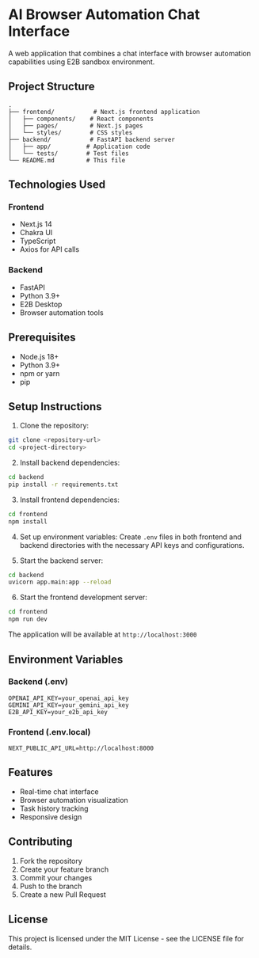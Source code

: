 # AI Browser Automation Chat Interface

A web application that combines a chat interface with browser automation capabilities using E2B sandbox environment.

## Project Structure

```
.
├── frontend/           # Next.js frontend application
│   ├── components/    # React components
│   ├── pages/         # Next.js pages
│   └── styles/        # CSS styles
├── backend/           # FastAPI backend server
│   ├── app/          # Application code
│   └── tests/        # Test files
└── README.md         # This file
```

## Technologies Used

### Frontend
- Next.js 14
- Chakra UI
- TypeScript
- Axios for API calls

### Backend
- FastAPI
- Python 3.9+
- E2B Desktop
- Browser automation tools

## Prerequisites

- Node.js 18+
- Python 3.9+
- npm or yarn
- pip

## Setup Instructions

1. Clone the repository:
```bash
git clone <repository-url>
cd <project-directory>
```

2. Install backend dependencies:
```bash
cd backend
pip install -r requirements.txt
```

3. Install frontend dependencies:
```bash
cd frontend
npm install
```

4. Set up environment variables:
Create `.env` files in both frontend and backend directories with the necessary API keys and configurations.

5. Start the backend server:
```bash
cd backend
uvicorn app.main:app --reload
```

6. Start the frontend development server:
```bash
cd frontend
npm run dev
```

The application will be available at `http://localhost:3000`

## Environment Variables

### Backend (.env)
```
OPENAI_API_KEY=your_openai_api_key
GEMINI_API_KEY=your_gemini_api_key
E2B_API_KEY=your_e2b_api_key
```

### Frontend (.env.local)
```
NEXT_PUBLIC_API_URL=http://localhost:8000
```

## Features

- Real-time chat interface
- Browser automation visualization
- Task history tracking
- Responsive design

## Contributing

1. Fork the repository
2. Create your feature branch
3. Commit your changes
4. Push to the branch
5. Create a new Pull Request

## License

This project is licensed under the MIT License - see the LICENSE file for details. 